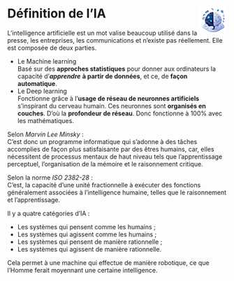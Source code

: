 # **Définition de l’IA** <a href="../../"><img src="../../../assets/images/ai1.png" alt="Les intelligences artificielles" align="right" height="64px"></a>

L’intelligence artificielle est un mot valise beaucoup utilisé dans la presse, les entreprises, les communications et n’existe pas réellement. Elle est composée de deux parties. 

* Le Machine learning  
  Basé sur des **approches statistiques** pour donner aux ordinateurs la capacité d’_**apprendre**_ **à partir de données**, et ce, de **façon automatique**.
* Le Deep learning  
  Fonctionne grâce à l’**usage de réseau de neuronnes artificiels** s’inspirant du cerveau humain. Ces neuronnes sont **organisés en couches**. D’où la **profondeur de réseau**.
  Donc fonctionne à 100% avec les mathématiques.

Selon _Marvin Lee Minsky_ :  
C’est donc un programme informatique qui s’adonne à des tâches accomplies de façon plus satisfaisante par des êtres humains, car, elles nécessitent de processus mentaux de haut niveau tels que l’apprentissage perceptuel, l’organisation de la mémoire et le raisonnement critique.  

Selon la norme _ISO 2382-28_ :  
C’est, la capacité d’une unité fractionnelle à exécuter des fonctions généralement associées à l’intelligence humaine, telles que le raisonnement et l’apprentissage.

Il y a quatre catégories d’IA :
* Les systèmes qui pensent comme les humains ;
* Les systèmes qui agissent comme les humains ;
* Les systèmes qui pensent de manière rationnelle ;
* Les systèmes qui agissent de manière rationnelle.

Cela permet à une machine qui effectue de manière robotique, ce que l’Homme ferait moyennant une certaine intelligence.  